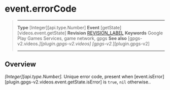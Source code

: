 # event.errorCode

> --------------------- ------------------------------------------------------------------------------------------
> __Type__              [Integer][api.type.Number]
> __Event__             [getState][videos.event.getState]
> __Revision__          [REVISION_LABEL](REVISION_URL)
> __Keywords__          Google Play Games Services, game network, gpgs
> __See also__          [gpgs-v2.videos.*][plugin.gpgs-v2.videos]
>                       [gpgs-v2.*][plugin.gpgs-v2]
> --------------------- ------------------------------------------------------------------------------------------

## Overview

_[Integer][api.type.Number]._ Unique error code, present when [event.isError][plugin.gpgs-v2.videos.event.getState.isError] is `true`, `nil` otherwise..